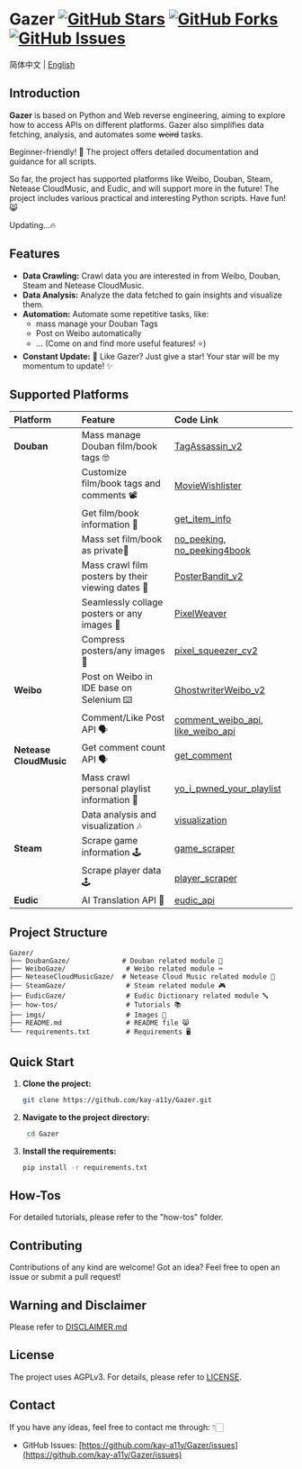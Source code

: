 # Gazer [![GitHub Stars](https://img.shields.io/github/stars/kay-a11y/Gazer.svg?style=social&label=Star&maxAge=2592000)](https://github.com/kay-a11y/Gazer/stargazers) [![GitHub Forks](https://img.shields.io/github/forks/kay-a11y/Gazer.svg?style=social&label=Fork&maxAge=2592000)](https://github.com/kay-a11y/Gazer/fork) [![GitHub Issues](https://img.shields.io/github/issues/kay-a11y/Gazer.svg)](https://github.com/kay-a11y/Gazer/issues)

简体中文 | [English](README_en.md)

## Introduction

**Gazer** is based on Python and Web  reverse engineering, aiming to explore how to access APIs on different platforms. Gazer also simplifies data fetching, analysis, and automates some ~~weird~~ tasks.

Beginner-friendly! 🌟 The project offers detailed documentation and guidance for all scripts.

So far, the project has supported platforms like Weibo, Douban, Steam, Netease CloudMusic, and Eudic, and will support more in the future! The project includes various practical and interesting Python scripts. Have fun! 😸

Updating...🔥

## Features

*   **Data Crawling:** Crawl data you are interested in from Weibo, Douban, Steam and Netease CloudMusic.
*   **Data Analysis:** Analyze the data fetched to gain insights and visualize them.
*   **Automation:** Automate some repetitive tasks, like:
    *   mass manage your Douban Tags
    *   Post on Weibo automatically
    *   ... (Come on and find more useful features! ⭐)
*   **Constant Update:** 🥺 Like Gazer? Just give a star! Your star will be my momentum to update! ✨

## Supported Platforms

| Platform               | Feature                               | Code Link                                                   |
| :----------------- | :----------------------------------------------------------- | :---------------------------------------------------------------------------------------- |
| **Douban** | Mass manage Douban film/book tags 🤓                           | [TagAssassin_v2](/DoubanGaze/src/API/TagAssassin_v2.py)                                 |
|                    | Customize film/book tags and comments 📽️                              | [MovieWishlister](/DoubanGaze/src/API/MovieWishlister.py)                               |
|                    | Get film/book information 🎫                              | [get_item_info](/DoubanGaze/src/API/get_item_info.py)                               |
|                    | Mass set film/book as private🙊                 | [no_peeking](/DoubanGaze/src/no_peeking.py), [no_peeking4book](/DoubanGaze/src/no_peeking4book.py) |
|                    | Mass crawl film posters by their viewing dates 🧩                  | [PosterBandit_v2](/DoubanGaze/src/PosterBandit_v2.py)                                     |
|                    | Seamlessly collage posters or any images 📌                                   | [PixelWeaver](/DoubanGaze/utils/PixelWeaver.py)                                          |
|                    | Compress posters/any images  📌                                               | [pixel_squeezer_cv2](/DoubanGaze/utils/pixel_squeezer_cv2.py)                            |
| **Weibo**   | Post on Weibo in IDE base on Selenium ⌨️                         | [GhostwriterWeibo_v2](/WeiboGaze/src/GhostwriterWeibo_v2.py)                           |
|                    | Comment/Like Post API 🗣️                                       | [comment_weibo_api](/WeiboGaze/src/API/comment_weibo_api.py), [like_weibo_api](/WeiboGaze/src/API/like_weibo_api.py) |
| **Netease CloudMusic**     | Get comment count API 🗣️                                       | [get_comment](/NeteaseCloudMusicGaze/src/API/get_comment.py)                             |
|                    | Mass crawl personal playlist information 🎼                                       | [yo_i_pwned_your_playlist](/NeteaseCloudMusicGaze/src/yo_i_pwned_your_playlist.py)         |
|                    | Data analysis and visualization 🎶                                           | [visualization](/NeteaseCloudMusicGaze/src/visualization.py)                               |
| **Steam**         | Scrape game information 🕹️                                             | [game_scraper](/SteamGaze/src/game_scraper.py)                                           |
|                    | Scrape player data 🕹️                                             | [player_scraper](/SteamGaze/src/player_scraper.py)                                         |
| **Eudic**       | AI Translation API 🔣                                      | [eudic_api](/EudicGaze/src/eudic_api.py)                                                   |


## Project Structure

```
Gazer/
├── DoubanGaze/             # Douban related module 🫛
├── WeiboGaze/               # Weibo related module ⌨️
├── NeteaseCloudMusicGaze/  # Netease Cloud Music related module 🎵
├── SteamGaze/               # Steam related module 🎮
├── EudicGaze/               # Eudic Dictionary related module 🔤
├── how-tos/                 # Tutorials 📚
├── imgs/                    # Images 🧩
├── README.md                # README file 😸
└── requirements.txt         # Requirements 🖥️
```

## Quick Start

1.  **Clone the project:**

    ```bash
    git clone https://github.com/kay-a11y/Gazer.git
    ```

2.  **Navigate to the project directory:**
    ```bash
     cd Gazer
    ```

3.  **Install the requirements:**

    ```bash
    pip install -r requirements.txt
    ```

## How-Tos

For detailed tutorials, please refer to the "how-tos" folder.

## Contributing

Contributions of any kind are welcome! Got an idea? Feel free to open an issue or submit a pull request!

## **Warning and Disclaimer**

Please refer to [DISCLAIMER.md](/how-tos/DISCLAIMER.md)

## License

The project uses AGPLv3. For details, please refer to [LICENSE](LICENSE).

## Contact

If you have any ideas, feel free to contact me through: 👇🏻

* GitHub Issues: [https://github.com/kay-a11y/Gazer/issues](https://github.com/kay-a11y/Gazer/issues)